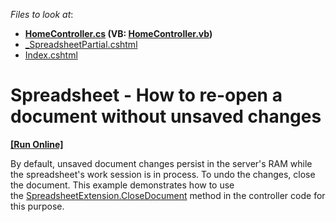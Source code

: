 <!-- default file list -->
*Files to look at*:

* **[HomeController.cs](./CS/T449201/Controllers/HomeController.cs) (VB: [HomeController.vb](./VB/T449201/Controllers/HomeController.vb))**
* [_SpreadsheetPartial.cshtml](./CS/T449201/Views/Home/_SpreadsheetPartial.cshtml)
* [Index.cshtml](./CS/T449201/Views/Home/Index.cshtml)
<!-- default file list end -->
# Spreadsheet - How to re-open a document without unsaved changes  
<!-- run online -->
**[[Run Online]](https://codecentral.devexpress.com/t449201/)**
<!-- run online end -->


<p>By default, unsaved document changes persist in the server's RAM while the spreadsheet's work session is in process. To undo the changes, close the document. This example demonstrates how to use the <a href="https://docs.devexpress.com/AspNetMvc/DevExpress.Web.Mvc.SpreadsheetExtension.CloseDocument(System.String)">SpreadsheetExtension.CloseDocument</a> method in the controller code for this purpose.</p>

<br/>


